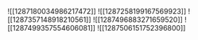 ![[1287180034986217472]]
![[1287258199167569923]]
![[1287357148918210561]]
![[1287496883271659520]]
![[1287499357554606081]]
![[1287506151752396800]]
